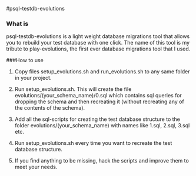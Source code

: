 #psql-testdb-evolutions
### What is
psql-testdb-evolutions is a light weight database migrations tool that allows you to rebuild your test database with one click. The name of this tool is my tribute to play-evolutions, the first ever database migrations tool that I used.

###How to use
1) Copy files setup_evolutions.sh and run_evolutions.sh to any same folder in your project. 

2) Run setup_evolutions.sh. This will create the file evolutions/(your_schema_name)/0.sql which contains sql queries for dropping the schema and then recreating it (without recreating any of the contents of the schema).

3) Add all the sql-scripts for creating the test database structure to the folder evolutions/(your_schema_name) with names like 1.sql, 2.sql, 3.sql etc.

4) Run setup_evolutions.sh every time you want to recreate the test database structure.

5) If you find anything to be missing, hack the scripts and improve them to meet your needs.